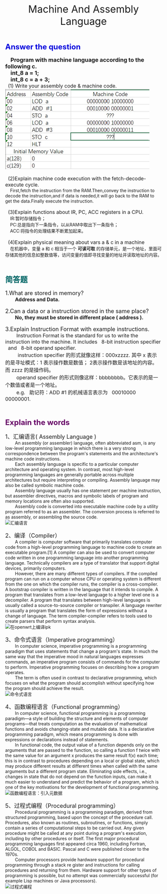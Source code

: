 <center><font size="6">Machine And Assembly Language</font></center><br><br>

**<font size="5" color="#0000dd">Answer the question</font>**<br><br>
**<font size="4">&nbsp;&nbsp;&nbsp;&nbsp;Program with machine language according to the following c.<br>&nbsp;&nbsp;&nbsp;&nbsp;int_8 a = 1;<br>&nbsp;&nbsp;&nbsp;&nbsp;int_8 c = a + 3;</font>**<br>
<font size="3">&nbsp;&nbsp;(1) Write your assembly code & machine code.</font><br>
![](图片/1.(1).jpg "1.(1)")<br><br>
<font size="3">&nbsp;&nbsp;(2)Explain machine code execution with the fetch-decode-execute cycle.</font><br>
&nbsp;&nbsp;&nbsp;&nbsp;First,fetch the instruction from the RAM.Then,convey the instruction to decode the instruction,and if data is needed,it will go back to the RAM to get the data.Finally execute the instruction.<br><br>
<font size="3">&nbsp;&nbsp;(3)Explain functions about IR, PC, ACC registers in a CPU.</font><br>
&nbsp;&nbsp;&nbsp;&nbsp;IR:暂时存储指令；<br>
&nbsp;&nbsp;&nbsp;&nbsp;PC:总是指向下一条指令，以从RAM中取出下一条指令；<br>
&nbsp;&nbsp;&nbsp;&nbsp;ACC:将指令的处理结果不断累加起来。<br><br>
<font size="3">&nbsp;&nbsp;(4)Explain physical meaning about vars a & c in a machine</font><br>
&nbsp;&nbsp;&nbsp;&nbsp;在机器中，变量 a 和 c 相当于一个 **可读可取** 的存储单元，是一个地址，里面可存储其他的信息如整数值等，访问变量的值即寻找变量的地址并读取地址的内容。<br><br><br><br>
**<font size="5" color="#006666">简答题</font>**<br><br>
<font size="4">1.What are stored in memory?</font><br>
&nbsp;&nbsp;&nbsp;&nbsp;&nbsp;&nbsp;&nbsp;&nbsp;**<font size="3">Address and Data.</font>**<br><br>
<font size="4">2.Can a data or a instruction stored in the same place?</font><br>
&nbsp;&nbsp;&nbsp;&nbsp;&nbsp;&nbsp;&nbsp;&nbsp;**<font size="3">No, they must be stored in different place ( address ).</font>**<br><br>
<font size="4">3.Explain Instruction Format with example instructions.</font><br>
<font size="3">&nbsp;&nbsp;&nbsp;&nbsp;&nbsp;&nbsp;&nbsp;&nbsp;Instruction Format is the standard for us to write the instruction into the machine. It includes &nbsp;&nbsp;8-bit instruction specifier &nbsp;&nbsp;and &nbsp;&nbsp;8-bit operand specifier. <br>&nbsp;&nbsp;&nbsp;&nbsp;&nbsp;&nbsp;&nbsp;&nbsp; instruction specifier 的形式就像这样：000xzzzz. 其中 x 表示的是寻址模式：1 表示操作数是数值； 2表示操作数是该地址的内容。 而 zzzz 的是操作码。<br>&nbsp;&nbsp;&nbsp;&nbsp;&nbsp;&nbsp;&nbsp;&nbsp;operand specifier 的形式则像这样：bbbbbbbb。它表示的是一个数值或者是一个地址。<br> &nbsp;&nbsp;&nbsp;&nbsp;&nbsp;&nbsp;&nbsp;&nbsp;e.g. &nbsp;&nbsp;助记符：ADD #1 的机械语言表示为 &nbsp;&nbsp;00010000 00000001.</font><br><br><br><br>
**<font size="5" color="#660066">Explain the words</font>**<br><br>
<font size="4">1、汇编语言( Assembly Language )</font><br>
&nbsp;&nbsp;&nbsp;&nbsp;&nbsp;&nbsp;&nbsp;&nbsp;An assembly (or assembler) language, often abbreviated asm, is any low-level programming language in which there is a very strong correspondence between the program's statements and the architecture's machine code instructions.<br>
&nbsp;&nbsp;&nbsp;&nbsp;&nbsp;&nbsp;&nbsp;&nbsp;Each assembly language is specific to a particular computer architecture and operating system. In contrast, most high-level programming languages are generally portable across multiple architectures but require interpreting or compiling. Assembly language may also be called symbolic machine code.<br>
&nbsp;&nbsp;&nbsp;&nbsp;&nbsp;&nbsp;&nbsp;&nbsp;Assembly language usually has one statement per machine instruction, but assembler directives, macros and symbolic labels of program and memory locations are often also supported.<br>
&nbsp;&nbsp;&nbsp;&nbsp;&nbsp;&nbsp;&nbsp;&nbsp;Assembly code is converted into executable machine code by a utility program referred to as an assembler. The conversion process is referred to as assembly, or assembling the source code. <br>
![](https://timgsa.baidu.com/timg?image&quality=80&size=b9999_10000&sec=1541085956926&di=738cf7d6a7746ff2606f145366ef4c99&imgtype=jpg&src=http%3A%2F%2Fimg4.imgtn.bdimg.com%2Fit%2Fu%3D1149588789%2C3054250582%26fm%3D214%26gp%3D0.jpg "汇编语言")<br><br>
<font size="4">2、编译（Compiler）</font><br>
&nbsp;&nbsp;&nbsp;&nbsp;&nbsp;&nbsp;&nbsp;&nbsp;A compiler is computer software that primarily translates computer code from a high-level programming language to machine code to create an executable program.[1] A compiler can also be used to convert computer code written in one programming language into another programming language. Technically compilers are a type of translator that support digital devices, primarily computers.<br>
&nbsp;&nbsp;&nbsp;&nbsp;&nbsp;&nbsp;&nbsp;&nbsp;However, there are many different types of compilers. If the compiled program can run on a computer whose CPU or operating system is different from the one on which the compiler runs, the compiler is a cross-compiler. A bootstrap compiler is written in the language that it intends to compile. A program that translates from a low-level language to a higher level one is a decompiler. A program that translates between high-level languages is usually called a source-to-source compiler or transpiler. A language rewriter is usually a program that translates the form of expressions without a change of language. The term compiler-compiler refers to tools used to create parsers that perform syntax analysis. <br>
![](https://timgsa.baidu.com/timg?image&quality=80&size=b9999_10000&sec=1541086207428&di=6ea185fc6357d1b5eb1160af821d35b3&imgtype=0&src=http%3A%2F%2Fimg.it610.com%2Fimage%2Fproduct%2F20f28ce5e6ce40a0b5755c021050c15f.png "在openwrt上编译ipk")<br><br>
<font size="4">3、命令式语言（Imperative programming）</font><br>
&nbsp;&nbsp;&nbsp;&nbsp;&nbsp;&nbsp;&nbsp;&nbsp;In computer science, imperative programming is a programming paradigm that uses statements that change a program's state. In much the same way that the imperative mood in natural languages expresses commands, an imperative program consists of commands for the computer to perform. Imperative programming focuses on describing how a program operates.<br>
&nbsp;&nbsp;&nbsp;&nbsp;&nbsp;&nbsp;&nbsp;&nbsp;The term is often used in contrast to declarative programming, which focuses on what the program should accomplish without specifying how the program should achieve the result. <br>
![](https://gss0.bdstatic.com/94o3dSag_xI4khGkpoWK1HF6hhy/baike/c0%3Dbaike80%2C5%2C5%2C80%2C26/sign=bda2828529a446236ac7ad30f94b196b/574e9258d109b3de4c021c97c5bf6c81810a4c94.jpg "命令式语言")<br><br>
<font size="4">4、函数编程语言（Functional programming）</font><br>
&nbsp;&nbsp;&nbsp;&nbsp;&nbsp;&nbsp;&nbsp;&nbsp;In computer science, functional programming is a programming paradigm—a style of building the structure and elements of computer programs—that treats computation as the evaluation of mathematical functions and avoids changing-state and mutable data. It is a declarative programming paradigm, which means programming is done with expressions or declarations instead of statements. <br>&nbsp;&nbsp;&nbsp;&nbsp;&nbsp;&nbsp;&nbsp;&nbsp;In functional code, the output value of a function depends only on the arguments that are passed to the function, so calling a function f twice with the same value for an argument x produces the same result f(x) each time; this is in contrast to procedures depending on a local or global state, which may produce different results at different times when called with the same arguments but a different program state. Eliminating side effects, i.e., changes in state that do not depend on the function inputs, can make it much easier to understand and predict the behavior of a program, which is one of the key motivations for the development of functional programming.<br>
![](https://ss1.bdstatic.com/70cFuXSh_Q1YnxGkpoWK1HF6hhy/it/u=489692093,2492276856&fm=26&gp=0.jpg "函数编程语言：引入元数据")<br><br>
<font size="4">5、过程式编程（Procedural programming）</font><br>
&nbsp;&nbsp;&nbsp;&nbsp;&nbsp;&nbsp;&nbsp;&nbsp;Procedural programming is a programming paradigm, derived from structured programming, based upon the concept of the procedure call. Procedures, also known as routines, subroutines, or functions, simply contain a series of computational steps to be carried out. Any given procedure might be called at any point during a program's execution, including by other procedures or itself. The first major procedural programming languages first appeared circa 1960, including Fortran, ALGOL, COBOL and BASIC. Pascal and C were published closer to the 1970s.<br>
&nbsp;&nbsp;&nbsp;&nbsp;&nbsp;&nbsp;&nbsp;&nbsp;Computer processors provide hardware support for procedural programming through a stack re
gister and instructions for calling procedures and returning from them. Hardware support for other types of programming is possible, but no attempt was commercially successful (for example Lisp machines or Java processors). <br>
![](https://gss3.bdstatic.com/7Po3dSag_xI4khGkpoWK1HF6hhy/baike/c0%3Dbaike92%2C5%2C5%2C92%2C30/sign=3ba51fb40be93901420f856c1a853f82/962bd40735fae6cd3cf50cf505b30f2443a70fe4.jpg "过程式编程")